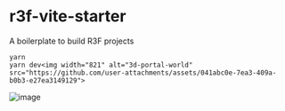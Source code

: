# r3f-vite-starter
A boilerplate to build R3F projects

```
yarn
yarn dev<img width="821" alt="3d-portal-world" src="https://github.com/user-attachments/assets/041abc0e-7ea3-409a-b0b3-e27ea3149129">

```


![image](https://user-images.githubusercontent.com/6551176/221732091-23ee52cb-4150-42fa-b998-43628d7a6b0d.png)
